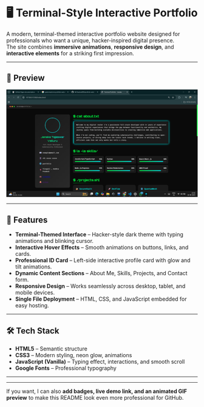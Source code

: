 # 🖥️ Terminal-Style Interactive Portfolio

A modern, terminal-themed interactive portfolio website designed for professionals who want a unique, hacker-inspired digital presence.  
The site combines **immersive animations**, **responsive design**, and **interactive elements** for a striking first impression.

---

## 📸 Preview
![ScreenShots](ss/ss-1.png)

---

## 🚀 Features
- **Terminal-Themed Interface** – Hacker-style dark theme with typing animations and blinking cursor.
- **Interactive Hover Effects** – Smooth animations on buttons, links, and cards.
- **Professional ID Card** – Left-side interactive profile card with glow and tilt animations.
- **Dynamic Content Sections** – About Me, Skills, Projects, and Contact form.
- **Responsive Design** – Works seamlessly across desktop, tablet, and mobile devices.
- **Single File Deployment** – HTML, CSS, and JavaScript embedded for easy hosting.

---

## 🛠️ Tech Stack
- **HTML5** – Semantic structure
- **CSS3** – Modern styling, neon glow, animations
- **JavaScript (Vanilla)** – Typing effect, interactions, and smooth scroll
- **Google Fonts** – Professional typography

---


---

If you want, I can also **add badges, live demo link, and an animated GIF preview** to make this README look even more professional for GitHub.


